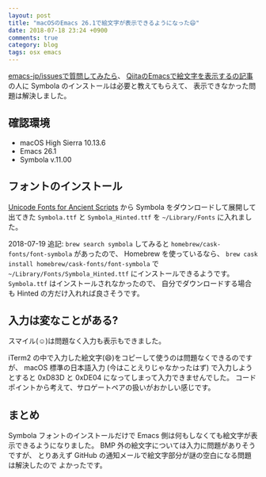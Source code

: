 ```yaml
---
layout: post
title: "macOSのEmacs 26.1で絵文字が表示できるようになった😄"
date: 2018-07-18 23:24 +0900
comments: true
category: blog
tags: osx emacs
---
```

[emacs-jp/issuesで質問してみたら](https://github.com/emacs-jp/issues/issues/33)、
[QiitaのEmacsで絵文字を表示するの記事](https://qiita.com/tadsan/items/a67b28dd02bf819f3f4e)の人に Symbola のインストールは必要と教えてもらえて、
表示できなかった問題は解決しました。

<!--more-->

## 確認環境

- macOS High Sierra 10.13.6
- Emacs 26.1
- Symbola v.11.00

## フォントのインストール

[Unicode Fonts for Ancient Scripts](http://users.teilar.gr/%7Eg1951d/) から
Symbola をダウンロードして展開して出てきた
`Symbola.ttf` と `Symbola_Hinted.ttf` を `~/Library/Fonts` に入れました。

2018-07-19 追記:
`brew search symbola` してみると `homebrew/cask-fonts/font-symbola` があったので、
Homebrew を使っているなら、
`brew cask install homebrew/cask-fonts/font-symbola`
で `~/Library/Fonts/Symbola_Hinted.ttf` にインストールできるようです。
`Symbola.ttf` はインストールされなかったので、
自分でダウンロードする場合も Hinted の方だけ入れれば良さそうです。

## 入力は変なことがある?

スマイル(☺️)は問題なく入力も表示もできました。

iTerm2 の中で入力した絵文字(😄)をコピーして使うのは問題なくできるのですが、
macOS 標準の日本語入力 (今はことえりじゃなかったはず) で入力しようとすると 0xD83D と 0xDE04 になってしまって入力できませんでした。
コードポイントから考えて、サロゲートペアの扱いがおかしい感じです。

## まとめ

Symbola フォントのインストールだけで Emacs 側は何もしなくても絵文字が表示できるようになりました。
BMP 外の絵文字については入力に問題がありそうですが、
とりあえず GitHub の通知メールで絵文字部分が謎の空白になる問題は解決したので
よかったです。
